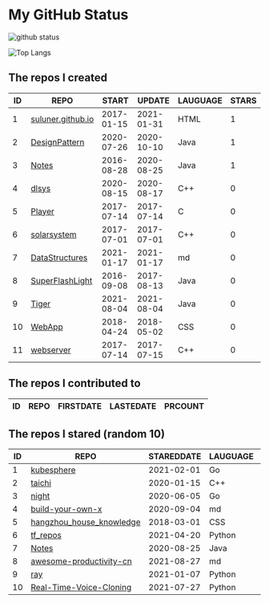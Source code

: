 # My GitHub Status

<img src="https://github-readme-stats-1.yihong0618.vercel.app/api?username=ThaddeusJiang&show_icons=true&&&hide_title=true&count_private=true" alt="github status" />

![Top Langs](https://github-readme-stats-1.yihong0618.vercel.app/api/top-langs/?username=ThaddeusJiang&layout=compact)

<!--START_SECTION:my_github-->
## The repos I created
| ID |                               REPO                                |   START    |   UPDATE   | LAUGUAGE | STARS |
|----|-------------------------------------------------------------------|------------|------------|----------|-------|
|  1 | [suluner.github.io](https://github.com/suluner/suluner.github.io) | 2017-01-15 | 2021-01-31 | HTML     |     1 |
|  2 | [DesignPattern](https://github.com/suluner/DesignPattern)         | 2020-07-26 | 2020-10-10 | Java     |     1 |
|  3 | [Notes](https://github.com/suluner/Notes)                         | 2016-08-28 | 2020-08-25 | Java     |     1 |
|  4 | [dlsys](https://github.com/suluner/dlsys)                         | 2020-08-15 | 2020-08-17 | C++      |     0 |
|  5 | [Player](https://github.com/suluner/Player)                       | 2017-07-14 | 2017-07-14 | C        |     0 |
|  6 | [solarsystem](https://github.com/suluner/solarsystem)             | 2017-07-01 | 2017-07-01 | C++      |     0 |
|  7 | [DataStructures](https://github.com/suluner/DataStructures)       | 2021-01-17 | 2021-01-17 | md       |     0 |
|  8 | [SuperFlashLight](https://github.com/suluner/SuperFlashLight)     | 2016-09-08 | 2017-08-13 | Java     |     0 |
|  9 | [Tiger](https://github.com/suluner/Tiger)                         | 2021-08-04 | 2021-08-04 | Java     |     0 |
| 10 | [WebApp](https://github.com/suluner/WebApp)                       | 2018-04-24 | 2018-05-02 | CSS      |     0 |
| 11 | [webserver](https://github.com/suluner/webserver)                 | 2017-07-14 | 2017-07-15 | C++      |     0 |

## The repos I contributed to
| ID | REPO | FIRSTDATE | LASTEDATE | PRCOUNT |
|----|------|-----------|-----------|---------|

## The repos I stared (random 10)
| ID |                                        REPO                                        | STAREDDATE | LAUGUAGE | LATESTUPDATE |
|----|------------------------------------------------------------------------------------|------------|----------|--------------|
|  1 | [kubesphere](https://github.com/kubesphere/kubesphere)                             | 2021-02-01 | Go       | 2021-08-29   |
|  2 | [taichi](https://github.com/taichi-dev/taichi)                                     | 2020-01-15 | C++      | 2021-08-29   |
|  3 | [night](https://github.com/talkgo/night)                                           | 2020-06-05 | Go       | 2021-08-29   |
|  4 | [build-your-own-x](https://github.com/danistefanovic/build-your-own-x)             | 2020-09-04 | md       | 2021-08-30   |
|  5 | [hangzhou_house_knowledge](https://github.com/houshanren/hangzhou_house_knowledge) | 2018-03-01 | CSS      | 2021-08-28   |
|  6 | [tf_repos](https://github.com/lambdaji/tf_repos)                                   | 2021-04-20 | Python   | 2021-08-27   |
|  7 | [Notes](https://github.com/suluner/Notes)                                          | 2020-08-25 | Java     | 2020-08-25   |
|  8 | [awesome-productivity-cn](https://github.com/eastlakeside/awesome-productivity-cn) | 2021-08-27 | md       | 2021-08-29   |
|  9 | [ray](https://github.com/ray-project/ray)                                          | 2021-01-07 | Python   | 2021-08-29   |
| 10 | [Real-Time-Voice-Cloning](https://github.com/CorentinJ/Real-Time-Voice-Cloning)    | 2021-07-27 | Python   | 2021-08-29   |

<!--END_SECTION:my_github-->